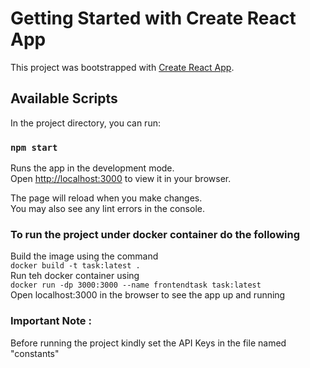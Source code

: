 # Getting Started with Create React App

This project was bootstrapped with [Create React App](https://github.com/facebook/create-react-app).

## Available Scripts

In the project directory, you can run:

### `npm start`

Runs the app in the development mode.\
Open [http://localhost:3000](http://localhost:3000) to view it in your browser.

The page will reload when you make changes.\
You may also see any lint errors in the console.

### To run the project under docker container do the following

Build the image using the command \
`docker build -t task:latest .` \
Run teh docker container using \
`docker run -dp 3000:3000 --name frontendtask task:latest` \
Open localhost:3000 in the browser to see the app up and running

### Important Note :

Before running the project kindly set the API Keys in the file named "constants"
